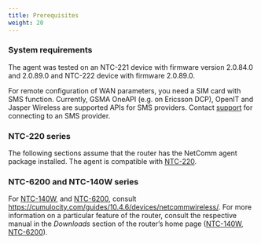 ```yaml
---
title: Prerequisites
weight: 20
---
```


### <a name="sys-req"> System requirements

The agent was tested on an NTC-221 device with firmware version 2.0.84.0 and 2.0.89.0 and NTC-222 device with firmware 2.0.89.0.

For remote configuration of WAN parameters, you need a SIM card with SMS function. Currently, GSMA OneAPI (e.g. on Ericsson DCP), OpenIT and Jasper Wireless are supported APIs for SMS providers. Contact [support](https://empower.softwareag.com/ContactSupport/) for connecting to an SMS provider.

### <a name="support-router"> NTC-220 series

The following sections assume that the router has the NetComm agent package installed. The agent is compatible with [NTC-220](https://support.netcommwireless.com/products/NTC-220%20Series).

### NTC-6200 and NTC-140W series

For [NTC-140W](https://support.netcommwireless.com/products/NTC-140W%20Series), and [NTC-6200](https://support.netcommwireless.com/products/NTC-6200%20Series), consult https://cumulocity.com/guides/10.4.6/devices/netcommwireless/. For more information on a particular feature of the router, consult the respective manual in the *Downloads* section of the router’s home page ([NTC-140W](https://support.netcommwireless.com/products/NTC-140W-01), [NTC-6200](https://support.netcommwireless.com/products/NTC-6200-01)).
